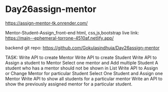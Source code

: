 # Day26assign-mentor
https://assign-mentor-tk.onrender.com/

Mentor-Student-Assign_front-end
html, css,js,bootstrap live link: https://main--ephemeral-torrone-4510af.netlify.app/

backend git repo: https://github.com/Gokulasindhuja/Day26assign-mentor

TASK: 
Write API to create Mentor
Write API to create Student
Write API to Assign a student to Mentor
Select one mentor and Add multiple Student 
A student who has a mentor should not be shown in List
Write API to Assign or Change Mentor for particular Student
Select One Student and Assign one Mentor
Write API to show all students for a particular mentor
Write an API to show the previously assigned mentor for a particular student.

